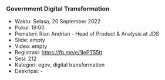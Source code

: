 ###  Government Digital Transformation 

- Waktu: Selasa, 20 September 2022
- Pukul: 19:00
- Pemateri: Rian Andrian - Head of Product & Analysis at JDS
- Slide: empty
- Video: empty
- Registrasi: https://fb.me/e/1IePT55tt 
- Sesi: 212
- Kategori: egov, digital transformation
- Deskripsi: -
